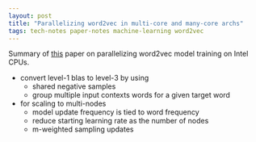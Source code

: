 ```yaml
---
layout: post
title: "Parallelizing word2vec in multi-core and many-core archs"
tags: tech-notes paper-notes machine-learning word2vec
---
```


Summary of [this](https://arxiv.org/pdf/1611.06172.pdf) paper on
parallelizing word2vec model training on Intel CPUs.

- convert level-1 blas to level-3 by using
  - shared negative samples
  - group multiple input contexts words for a given target word
- for scaling to multi-nodes
  - model update frequency is tied to word frequency
  - reduce starting learning rate as the number of nodes
  - m-weighted sampling updates
